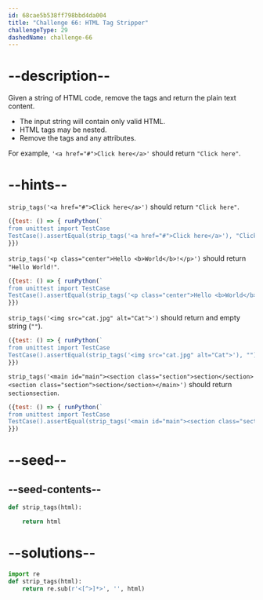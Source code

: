 ```yaml
---
id: 68cae5b538ff798bbd4da004
title: "Challenge 66: HTML Tag Stripper"
challengeType: 29
dashedName: challenge-66
---
```


# --description--

Given a string of HTML code, remove the tags and return the plain text content.

- The input string will contain only valid HTML.
- HTML tags may be nested.
- Remove the tags and any attributes.

For example, `'<a href="#">Click here</a>'` should return `"Click here"`.

# --hints--

`strip_tags('<a href="#">Click here</a>')` should return `"Click here"`.

```js
({test: () => { runPython(`
from unittest import TestCase
TestCase().assertEqual(strip_tags('<a href="#">Click here</a>'), "Click here")`)
}})
```

`strip_tags('<p class="center">Hello <b>World</b>!</p>')` should return `"Hello World!"`.

```js
({test: () => { runPython(`
from unittest import TestCase
TestCase().assertEqual(strip_tags('<p class="center">Hello <b>World</b>!</p>'), "Hello World!")`)
}})
```

`strip_tags('<img src="cat.jpg" alt="Cat">')` should return and empty string (`""`).

```js
({test: () => { runPython(`
from unittest import TestCase
TestCase().assertEqual(strip_tags('<img src="cat.jpg" alt="Cat">'), "")`)
}})
```

`strip_tags('<main id="main"><section class="section">section</section><section class="section">section</section></main>')` should return `sectionsection`.

```js
({test: () => { runPython(`
from unittest import TestCase
TestCase().assertEqual(strip_tags('<main id="main"><section class="section">section</section><section class="section">section</section></main>'), "sectionsection")`)
}})
```

# --seed--

## --seed-contents--

```py
def strip_tags(html):

    return html
```

# --solutions--

```py
import re
def strip_tags(html):
    return re.sub(r'<[^>]*>', '', html)
```
